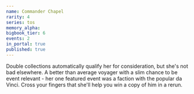 ```yaml
---
name: Commander Chapel
rarity: 4
series: tos
memory_alpha:
bigbook_tier: 6
events: 2
in_portal: true
published: true
---
```


Double collections automatically qualify her for consideration, but she's not bad elsewhere. A better than average voyager with a slim chance to be event relevant - her one featured event was a faction with the popular da Vinci. Cross your fingers that she'll help you win a copy of him in a rerun.
